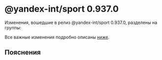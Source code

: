 # @yandex-int/sport 0.937.0

<!-- ЧЕЛОВЕЧЕСКОЕ ВСТУПЛЕНИЕ -->

Изменения, вошедшие в релиз @yandex-int/sport 0.937.0, разделены на группы:

Все важные изменения подробно описаны [ниже](#Пояснения).

## Пояснения


